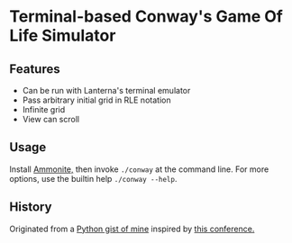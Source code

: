 # Terminal-based Conway's Game Of Life Simulator
## Features
- Can be run with Lanterna's terminal emulator
- Pass arbitrary initial grid in RLE notation
- Infinite grid
- View can scroll
## Usage
Install [Ammonite,](https://ammonite.io/) then invoke `./conway` at the command line. For more options, use the builtin help `./conway --help`.
## History
Originated from a [Python gist of mine](https://gist.github.com/lourkeur/95799b35e2d3aac54cdd0e4a7c8d2037) inspired by [this conference.](https://youtu.be/o9pEzgHorH0?t=1032)
